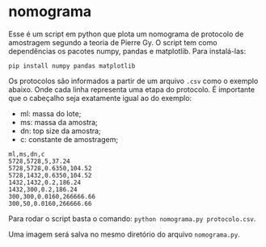 # nomograma

Esse é um script em python que plota um nomograma de protocolo de amostragem segundo a teoria de Pierre Gy. O script tem como dependências os pacotes numpy, pandas e matplotlib. Para instalá-las:

`pip install numpy pandas matplotlib`

Os protocolos são informados a partir de um arquivo `.csv` como o exemplo abaixo. Onde cada linha representa uma etapa do protocolo. É importante que o cabeçalho seja exatamente igual ao do exemplo:

* ml: massa do lote;
* ms: massa da amostra;
* dn: top size da amostra;
* c: constante de amostragem;

```
ml,ms,dn,c
5728,5728,5,37.24
5728,5728,0.6350,104.52
5728,1432,0.6350,104.52
1432,1432,0.2,186.24
1432,300,0.2,186.24
300,300,0.0160,266666.66
300,50,0.0160,266666.66
```

Para rodar o script basta o comando: `python nomograma.py protocolo.csv`. 

Uma imagem será salva no mesmo diretório do arquivo `nomograma.py`.

